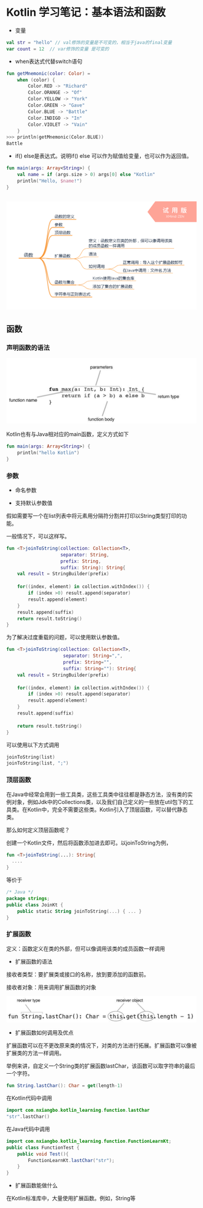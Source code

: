 # Kotlin 学习笔记：基本语法和函数

- 变量

```kotlin
val str = "hello" // val修饰的变量是不可变的，相当于java的final变量
var count = 12  // var修饰的变量 是可变的
```



- when表达式代替switch语句

```kotlin
fun getMnemonic(color: Color) =
    when (color) {
        Color.RED -> "Richard"
        Color.ORANGE -> "Of"
        Color.YELLOW -> "York"
        Color.GREEN -> "Gave"
        Color.BLUE -> "Battle"
        Color.INDIGO -> "In"
        Color.VIOLET -> "Vain"
	}
>>> println(getMnemonic(Color.BLUE))
Battle
```

- if() else是表达式。说明if() else 可以作为赋值给变量，也可以作为返回值。

```kotlin
fun main(args: Array<String>) {
	val name = if (args.size > 0) args[0] else "Kotlin"
	println("Hello, $name!")
}
```



## ![Kotlin-函数](images\Kotlin-函数.png)



## 函数

### 声明函数的语法

![](images\Kotlin-functiondefine.png)



Kotlin也有与Java相对应的main函数，定义方式如下

```kotlin
fun main(args: Array<String>) {
    println("hello Kotlin")
}
```





### 参数

- 命名参数



- 支持默认参数值

假如需要写一个在list列表中将元素用分隔符分割并打印以String类型打印的功能。

一般情况下，可以这样写。

```kotlin
fun <T>joinToString(collection: Collection<T>, 
                    separator: String, 
                    prefix: String, 
                    suffix: String): String{
    val result = StringBuilder(prefix)

    for((index, element) in collection.withIndex()) {
        if (index >0) result.append(separator)
        result.append(element)
    }
    result.append(suffix)
    return result.toString()
}
```



为了解决过度重载的问题，可以使用默认参数值。

```kotlin
fun <T>joinToString(collection: Collection<T>, 
                     separator: String=",", 
                     prefix: String="", 
                     suffix: String=""): String{
    val result = StringBuilder(prefix)

    for((index, element) in collection.withIndex()) {
        if (index >0) result.append(separator)
        result.append(element)
    }
    result.append(suffix)

    return result.toString()
}
```

可以使用以下方式调用

```kotlin
joinToString(list)
joinToString(list, ";")
```



### 顶层函数

在Java中经常会用到一些工具类，这些工具类中往往都是静态方法，没有类的实例对象，例如Jdk中的Collections类，以及我们自己定义的一些放在util包下的工具类。在Kotlin中，完全不需要这些类。Kotlin引入了顶层函数，可以替代静态类。

那么如何定义顶层函数呢？

创建一个Kotlin文件，然后将函数添加进去即可。以joinToString为例，

```kotlin
fun <T>joinToString(...): String{
  ....
}
```

等价于

```kotlin
/* Java */
package strings;
public class JoinKt {
	public static String joinToString(...) { ... }
}
```





### 扩展函数

定义：函数定义在类的外部，但可以像调用该类的成员函数一样调用

- 扩展函数的语法

接收者类型：要扩展类或接口的名称，放到要添加的函数前。

接收者对象：用来调用扩展函数的对象

![](images\Kotlin-extensionfunction.png)

- 扩展函数如何调用及优点

扩展函数可以在不更改原来类的情况下，对类的方法进行拓展。扩展函数可以像被扩展类的方法一样调用。

举例来讲，自定义一个String类的扩展函数lastChar，该函数可以取字符串的最后一个字符。

```kotlin
fun String.lastChar(): Char = get(length-1)
```



在Kotlin代码中调用

```kotlin
import com.nxiangbo.kotlin_learning.function.lastChar
"str".lastChar()
```

在Java代码中调用

```java
import com.nxiangbo.kotlin_learning.function.FunctionLearnKt;
public class FunctionTest {
	public void Test(){
		FunctionLearnKt.lastChar("str");
	}
}
```



- 扩展函数能做什么

在Kotlin标准库中，大量使用扩展函数。例如，String等








